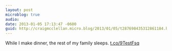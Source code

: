 ```yaml
---
layout: post
microblog: true
audio: 
date: 2013-01-05 17:13:47 -0600
guid: http://craigmcclellan.micro.blog/2013/01/05/t287698435312861184.html
---
```

While I make dinner, the rest of my family sleeps. [t.co/9TestFsq](http://t.co/9TestFsq)
